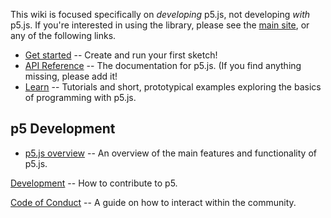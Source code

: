This wiki is focused specifically on *developing* p5.js, not developing *with* p5.js.  If you're interested in using the library, please see the [main site](http://p5js.org), or any of the following links.
* [Get started](http://p5js.org/get-started/) -- Create and run your first sketch!
* [API Reference](http://p5js.org/reference) -- The documentation for p5.js.  (If you find anything missing, please add it!
* [Learn](http://p5js.org/tutorials/) -- Tutorials and short, prototypical examples exploring the basics of programming with p5.js.


## p5 Development

* [p5.js overview](https://github.com/processing/p5.js/wiki/p5.js-overview) -- An overview of the main features and functionality of p5.js.

[Development](https://github.com/processing/p5.js/wiki/Development) -- How to contribute to p5.

[Code of Conduct](https://github.com/processing/p5.js/wiki/Code-of-Conduct) -- A guide on how to interact within the community.